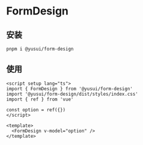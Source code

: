 # FormDesign

## 安装

```bash
pnpm i @yusui/form-design
```

## 使用

```vue
<script setup lang="ts">
import { FormDesign } from '@yusui/form-design'
import '@yusui/form-design/dist/styles/index.css'
import { ref } from 'vue'

const option = ref({})
</script>

<template>
  <FormDesign v-model="option" />
</template>
```
